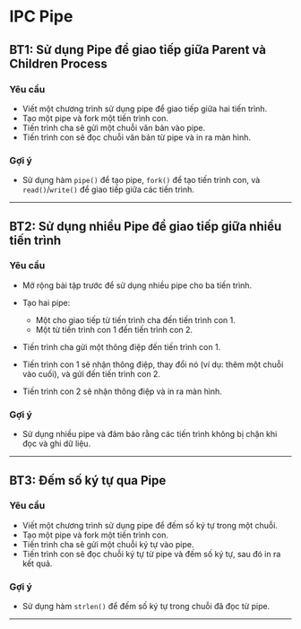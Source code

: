 # IPC Pipe

## BT1: Sử dụng Pipe để giao tiếp giữa Parent và Children Process

### Yêu cầu

* Viết một chương trình sử dụng pipe để giao tiếp giữa hai tiến trình.
* Tạo một pipe và fork một tiến trình con.
* Tiến trình cha sẽ gửi một chuỗi văn bản vào pipe.
* Tiến trình con sẽ đọc chuỗi văn bản từ pipe và in ra màn hình.

### Gợi ý

* Sử dụng hàm `pipe()` để tạo pipe, `fork()` để tạo tiến trình con, và `read()`/`write()` để giao tiếp giữa các tiến trình.

---

## BT2: Sử dụng nhiều Pipe để giao tiếp giữa nhiều tiến trình

### Yêu cầu

* Mở rộng bài tập trước để sử dụng nhiều pipe cho ba tiến trình.
* Tạo hai pipe:

  * Một cho giao tiếp từ tiến trình cha đến tiến trình con 1.
  * Một từ tiến trình con 1 đến tiến trình con 2.
* Tiến trình cha gửi một thông điệp đến tiến trình con 1.
* Tiến trình con 1 sẽ nhận thông điệp, thay đổi nó (ví dụ: thêm một chuỗi vào cuối), và gửi đến tiến trình con 2.
* Tiến trình con 2 sẽ nhận thông điệp và in ra màn hình.

### Gợi ý

* Sử dụng nhiều pipe và đảm bảo rằng các tiến trình không bị chặn khi đọc và ghi dữ liệu.

---

## BT3: Đếm số ký tự qua Pipe

### Yêu cầu

* Viết một chương trình sử dụng pipe để đếm số ký tự trong một chuỗi.
* Tạo một pipe và fork một tiến trình con.
* Tiến trình cha sẽ gửi một chuỗi ký tự vào pipe.
* Tiến trình con sẽ đọc chuỗi ký tự từ pipe và đếm số ký tự, sau đó in ra kết quả.

### Gợi ý

* Sử dụng hàm `strlen()` để đếm số ký tự trong chuỗi đã đọc từ pipe.

---

